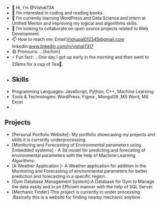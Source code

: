 - 👋 Hi, I’m @Vishal73A
- 👀 I’m interested in coding and reading books.
- 🌱 I’m currently learning WordPress and Data Science and intern at Unified Mentor and improving my logical and algorithms skills.
- 💞️ I’m looking to collaborate on open source projects related to Web Development.
- 📫 How to reach me:
      Email:Vishupal012345@gmail.com
      linkedin:www.linkedin.com/in/vishal7317
- 😄 Pronouns: ...[he/him]
- ⚡ Fun fact: ...One day I got up early in the morning and then went to 20kms for a cup of Tea🍵.  
- ## Skills
- Programming Languages: JavaScript, Python, C++, Machine Learning
- Tools & Technologies: WordPress, Figma , MongoDB ,MS Word, MS Excel
- 
## Projects
- [Personal Portfolio Website]- My portfolio showcasing my projects and skills it is currently underprocessing.
- [Monitoring and Forecasting of Environmental parameters using Embedded systems] - A 3d model for predicting and forecating of environmental parameters with the help of Machine Learning Algorithms.
- [A Weather Application ]- A Weather application for addition in the Monitoring and Forecasting of environmental parameters for better prediction and forecasting in a specific region.
- [Gym Database Management System]-A Database for Gym to Manage the data easily and in an Efficient manner with the help of SQL Server.
- [Mechanic Finder]-This project is currently in under processing .Basically this is a website for finding nearby mechanic anytime . 


<!---
Vishal73A/Vishal73A is a ✨ special ✨ repository because its `README.md` (this file) appears on your GitHub profile.
You can click the Preview link to take a look at your changes.
--->
